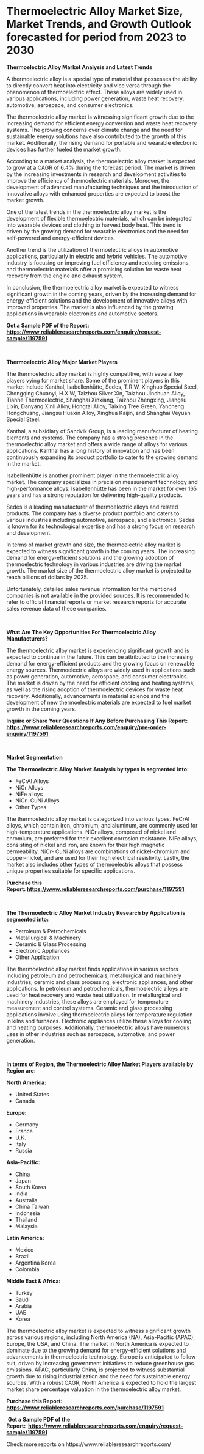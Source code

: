 <p><h1>Thermoelectric Alloy Market Size, Market Trends, and Growth Outlook forecasted for period from 2023 to 2030</h1></p><p><strong>Thermoelectric Alloy Market Analysis and Latest Trends</strong></p>
<p><p>A thermoelectric alloy is a special type of material that possesses the ability to directly convert heat into electricity and vice versa through the phenomenon of thermoelectric effect. These alloys are widely used in various applications, including power generation, waste heat recovery, automotive, aerospace, and consumer electronics.</p><p>The thermoelectric alloy market is witnessing significant growth due to the increasing demand for efficient energy conversion and waste heat recovery systems. The growing concerns over climate change and the need for sustainable energy solutions have also contributed to the growth of this market. Additionally, the rising demand for portable and wearable electronic devices has further fueled the market growth.</p><p>According to a market analysis, the thermoelectric alloy market is expected to grow at a CAGR of 6.4% during the forecast period. The market is driven by the increasing investments in research and development activities to improve the efficiency of thermoelectric materials. Moreover, the development of advanced manufacturing techniques and the introduction of innovative alloys with enhanced properties are expected to boost the market growth.</p><p>One of the latest trends in the thermoelectric alloy market is the development of flexible thermoelectric materials, which can be integrated into wearable devices and clothing to harvest body heat. This trend is driven by the growing demand for wearable electronics and the need for self-powered and energy-efficient devices.</p><p>Another trend is the utilization of thermoelectric alloys in automotive applications, particularly in electric and hybrid vehicles. The automotive industry is focusing on improving fuel efficiency and reducing emissions, and thermoelectric materials offer a promising solution for waste heat recovery from the engine and exhaust system.</p><p>In conclusion, the thermoelectric alloy market is expected to witness significant growth in the coming years, driven by the increasing demand for energy-efficient solutions and the development of innovative alloys with improved properties. The market is also influenced by the growing applications in wearable electronics and automotive sectors.</p></p>
<p><strong>Get a Sample PDF of the Report:&nbsp; <a href="https://www.reliableresearchreports.com/enquiry/request-sample/1197591">https://www.reliableresearchreports.com/enquiry/request-sample/1197591</a></strong></p>
<p>&nbsp;</p>
<p><strong>Thermoelectric Alloy Major Market Players</strong></p>
<p><p>The thermoelectric alloy market is highly competitive, with several key players vying for market share. Some of the prominent players in this market include Kanthal, Isabellenhütte, Sedes, T.R.W, Xinghuo Special Steel, Chongqing Chuanyi, H.X.W, Taizhou Silver Xin, Taizhou Jinchuan Alloy, Tianhe Thermoelectric, Shanghai Xinxiang, Taizhou Zhengxing, Jiangsu Lixin, Danyang Xinli Alloy, Hongtai Alloy, Taixing Tree Green, Yancheng Hongchuang, Jiangsu Huaxin Alloy, Xinghua Kaijin, and Shanghai Veyuan Special Steel.</p><p>Kanthal, a subsidiary of Sandvik Group, is a leading manufacturer of heating elements and systems. The company has a strong presence in the thermoelectric alloy market and offers a wide range of alloys for various applications. Kanthal has a long history of innovation and has been continuously expanding its product portfolio to cater to the growing demand in the market.</p><p>Isabellenhütte is another prominent player in the thermoelectric alloy market. The company specializes in precision measurement technology and high-performance alloys. Isabellenhütte has been in the market for over 165 years and has a strong reputation for delivering high-quality products.</p><p>Sedes is a leading manufacturer of thermoelectric alloys and related products. The company has a diverse product portfolio and caters to various industries including automotive, aerospace, and electronics. Sedes is known for its technological expertise and has a strong focus on research and development.</p><p>In terms of market growth and size, the thermoelectric alloy market is expected to witness significant growth in the coming years. The increasing demand for energy-efficient solutions and the growing adoption of thermoelectric technology in various industries are driving the market growth. The market size of the thermoelectric alloy market is projected to reach billions of dollars by 2025.</p><p>Unfortunately, detailed sales revenue information for the mentioned companies is not available in the provided sources. It is recommended to refer to official financial reports or market research reports for accurate sales revenue data of these companies.</p></p>
<p>&nbsp;</p>
<p><strong>What Are The Key Opportunities For Thermoelectric Alloy Manufacturers?</strong></p>
<p><p>The thermoelectric alloy market is experiencing significant growth and is expected to continue in the future. This can be attributed to the increasing demand for energy-efficient products and the growing focus on renewable energy sources. Thermoelectric alloys are widely used in applications such as power generation, automotive, aerospace, and consumer electronics. The market is driven by the need for efficient cooling and heating systems, as well as the rising adoption of thermoelectric devices for waste heat recovery. Additionally, advancements in material science and the development of new thermoelectric materials are expected to fuel market growth in the coming years.</p></p>
<p><strong>Inquire or Share Your Questions If Any Before Purchasing This Report: <a href="https://www.reliableresearchreports.com/enquiry/pre-order-enquiry/1197591">https://www.reliableresearchreports.com/enquiry/pre-order-enquiry/1197591</a></strong></p>
<p>&nbsp;</p>
<p><strong>Market Segmentation</strong></p>
<p><strong>The Thermoelectric Alloy Market Analysis by types is segmented into:</strong></p>
<p><ul><li>FeCrAl Alloys</li><li>NiCr Alloys</li><li>NiFe alloys</li><li>NiCr- CuNi Alloys</li><li>Other Types</li></ul></p>
<p><p>The thermoelectric alloy market is categorized into various types. FeCrAl alloys, which contain iron, chromium, and aluminum, are commonly used for high-temperature applications. NiCr alloys, composed of nickel and chromium, are preferred for their excellent corrosion resistance. NiFe alloys, consisting of nickel and iron, are known for their high magnetic permeability. NiCr- CuNi alloys are combinations of nickel-chromium and copper-nickel, and are used for their high electrical resistivity. Lastly, the market also includes other types of thermoelectric alloys that possess unique properties suitable for specific applications.</p></p>
<p><strong>Purchase this Report:&nbsp;<a href="https://www.reliableresearchreports.com/purchase/1197591">https://www.reliableresearchreports.com/purchase/1197591</a></strong></p>
<p>&nbsp;</p>
<p><strong>The Thermoelectric Alloy Market Industry Research by Application is segmented into:</strong></p>
<p><ul><li>Petroleum & Petrochemicals</li><li>Metallurgical & Machinery</li><li>Ceramic & Glass Processing</li><li>Electronic Appliances</li><li>Other Application</li></ul></p>
<p><p>The thermoelectric alloy market finds applications in various sectors including petroleum and petrochemicals, metallurgical and machinery industries, ceramic and glass processing, electronic appliances, and other applications. In petroleum and petrochemicals, thermoelectric alloys are used for heat recovery and waste heat utilization. In metallurgical and machinery industries, these alloys are employed for temperature measurement and control systems. Ceramic and glass processing applications involve using thermoelectric alloys for temperature regulation in kilns and furnaces. Electronic appliances utilize these alloys for cooling and heating purposes. Additionally, thermoelectric alloys have numerous uses in other industries such as aerospace, automotive, and power generation.</p></p>
<p>&nbsp;</p>
<p><strong>In terms of Region, the Thermoelectric Alloy Market Players available by Region are:</strong></p>
<p>
    <p> <strong> North America: </strong>
        <ul>
            <li>United States</li>
            <li>Canada</li>
        </ul>
        </p> 
    <p> <strong> Europe: </strong>
        <ul>
            <li>Germany</li>
            <li>France</li>
            <li>U.K.</li>
            <li>Italy</li>
            <li>Russia</li>
        </ul>
        </p> 
    <p> <strong> Asia-Pacific: </strong>
        <ul>
            <li>China</li>
            <li>Japan</li>
            <li>South Korea</li>
            <li>India</li>
            <li>Australia</li>
            <li>China Taiwan</li>
            <li>Indonesia</li>
            <li>Thailand</li>
            <li>Malaysia</li>
        </ul>
        </p> 
    <p> <strong> Latin America: </strong>
        <ul>
            <li>Mexico</li>
            <li>Brazil</li>
            <li>Argentina Korea</li>
            <li>Colombia</li>
        </ul>
        </p> 
    <p> <strong> Middle East & Africa: </strong>
        <ul>
            <li>Turkey</li>
            <li>Saudi</li>
            <li>Arabia</li>
            <li>UAE</li>
            <li>Korea</li>
        </ul>
    </p>
    </p>
<p><p>The thermoelectric alloy market is expected to witness significant growth across various regions, including North America (NA), Asia-Pacific (APAC), Europe, the USA, and China. The market in North America is expected to dominate due to the growing demand for energy-efficient solutions and advancements in thermoelectric technology. Europe is anticipated to follow suit, driven by increasing government initiatives to reduce greenhouse gas emissions. APAC, particularly China, is projected to witness substantial growth due to rising industrialization and the need for sustainable energy sources. With a robust CAGR, North America is expected to hold the largest market share percentage valuation in the thermoelectric alloy market.</p></p>
<p><strong>Purchase this Report: <a href="https://www.reliableresearchreports.com/purchase/1197591">https://www.reliableresearchreports.com/purchase/1197591</a></strong></p>
<p>&nbsp;<strong>Get a Sample PDF of the Report:&nbsp;&nbsp;<a href="https://www.reliableresearchreports.com/enquiry/request-sample/1197591">https://www.reliableresearchreports.com/enquiry/request-sample/1197591</a></strong></p>
<p><strong></strong></p>
<p>Check more reports on https://www.reliableresearchreports.com/</p>